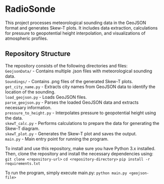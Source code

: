 # RadioSonde
This project processes meteorological sounding data in the GeoJSON format and generates Skew-T plots. It includes data extraction, calculations for pressure to geopotential height interpolation, and visualizations of atmospheric profiles.

## Repository Structure
The repository consists of the following directories and files:<br>
`GeojsonData/`      - Contains multiple .json files with meteorological sounding data.<br>
`Soundings/`        - Contains .png files of the generated Skew-T plots.<br>
`get_city_name.py`  - Extracts city names from GeoJSON data to identify the location of the sounding.<br>
`load_geojson.py`   - Loads GeoJSON files.<br>
`parse_geojson.py`  - Parses the loaded GeoJSON data and extracts necessary information.<br>
`pressure_to_height.py` - Interpolates pressure to geopotential height using the data.<br>
`skewT_calc.py`     - Performs calculations to prepare the data for generating the Skew-T diagram.<br>
`skewT_plot.py`     - Generates the Skew-T plot and saves the output.<br>
`main.py`           - Main entry point for running the program.<br>

To install and use this repository, make sure you have Python 3.x installed. Then, clone the repository and install the necessary dependencies using:
```git clone <repository-url>```
```cd <repository-directory>```
```pip install -r requirements.txt```

To run the program, simply execute main.py:
```python main.py <geojson-file>```
